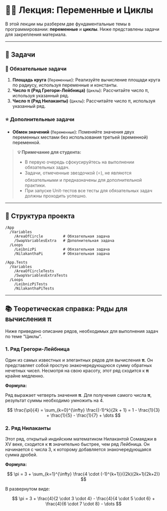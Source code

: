 # 👨‍🏫 Лекция: Переменные и Циклы

В этой лекции мы разберем две фундаментальные темы в программировании: **переменные** и **циклы**. Ниже представлены задачи для закрепления материала.

---

## 📝 Задачи

### 🎯 Обязательные задачи

1.  **Площадь круга** (`Переменные`): Реализуйте вычисление площади круга по радиусу, используя переменные и константы.
2.  **Число π (Ряд Грегори-Лейбница)** (`Циклы`): Рассчитайте число π, используя указанный ряд.
3.  **Число π (Ряд Нилаканты)** (`Циклы`): Рассчитайте число π, используя указанный ряд.

### ⭐ Дополнительные задачи

- **Обмен значений** (`Переменные`): Поменяйте значения двух переменных местами без использования третьей (временной) переменной.

> **💡 Примечание для студента:**
>
> - В первую очередь сфокусируйтесь на выполнении обязательных задач.
> - Задачи, отмеченные звездочкой (⭐), не являются обязательными и предназначены для дополнительной практики.
> - При запуске Unit-тестов все тесты для обязательных задач должны проходить успешно.

---

## 📁 Структура проекта

```
/App
  /Variables
    /AreaOfCircle         # Обязательная задача
    /SwapVariablesExtra   # Дополнительная задача
  /Loops
    /LeibnizPi            # Обязательная задача
    /NilakanthaPi         # Обязательная задача

/App.Tests
  /Variables
    /AreaOfCircleTests
    /SwapVariablesExtraTests
  /Loops
    /LeibnizPiTests
    /NilakanthaPiTests
```

---

## 📚 Теоретическая справка: Ряды для вычисления π

Ниже приведено описание рядов, необходимых для выполнения задач по теме "Циклы".

### 1. Ряд Грегори-Лейбница

Один из самых известных и элегантных рядов для вычисления **π**. Он представляет собой простую знакочередующуюся сумму обратных нечетных чисел. Несмотря на свою красоту, этот ряд сходится к **π** крайне медленно.

**Формула:**

Ряд выражает четверть значения **π**. Для получения самого числа **π**, результат суммы необходимо умножить на 4.

$$
\frac{\pi}{4} = \sum_{k=0}^{\infty} \frac{(-1)^k}{2k + 1} = 1 - \frac{1}{3} + \frac{1}{5} - \frac{1}{7} + \dots
$$

### 2. Ряд Нилаканты

Этот ряд, открытый индийским математиком Нилакантой Сомаяджи в XV веке, сходится к **π** значительно быстрее, чем ряд Лейбница. Он начинается с числа 3, к которому добавляется знакочередующаяся сумма дробей.

**Формула:**

$$
\pi = 3 + \sum_{k=1}^{\infty} \frac{4 \cdot (-1)^{k+1}}{(2k)(2k+1)(2k+2)}
$$

В развернутом виде:

$$
\pi = 3 + \frac{4}{2 \cdot 3 \cdot 4} - \frac{4}{4 \cdot 5 \cdot 6} + \frac{4}{6 \cdot 7 \cdot 8} - \dots
$$